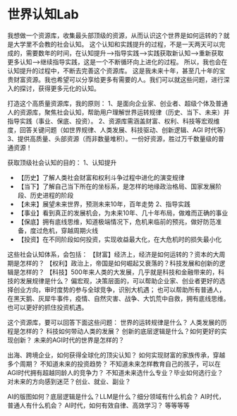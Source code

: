 # 世界认知Lab
我想做一个资源库，收集最头部顶级的资源，从而认识这个世界是如何运转的？就是大学里不会教的社会认知。
这个认知和实践提升的过程，不是一天两天可以完成的，需要数年的时间，在认知提升-->指导实践-->实践获取新认知-->重新获取更多认知-->继续指导实践，这是一个不断循环向上进化的过程。
所以，我也会在认知提升的过程中，不断去完善这个资源库。
这是我未来十年，甚至几十年的宝贵财富资源。我也希望可以分享给更多有需要的人。我们可以就这些问题，进行深入的探讨，获得更多元化的认知。

打造这个高质量资源库，我的原则：
1、是面向企业家、创业者、超级个体及普通人的资源库，聚焦社会认知，帮助用户理解世界运转规律（历史、当下、未来）并指导实践（事业、保底、投资）。
2、资源库需涵盖财富、权利、科技等宏观维度，回答关键问题（如世界规律、人类发展、科技驱动、创新逻辑、AGI 时代等）
3、提供高质量、头部资源（而非数量堆积）。一份好资源，胜过万千数量级的普通资源！


获取顶级社会认知的目的：
1、认知提升
- 【历史】了解人类社会财富和权利斗争过程中进化的演变规律
- 【当下】了解自己当下所在的坐标系，是怎样的地缘政治格局、国家发展阶段、历史进程的阶段
- 【未来】展望未来世界，预测未来10年，百年走势
2、指导实践
- 【事业】看到真正的发展机会，为未来10年、几十年布局，做难而正确的事业
- 【保底】拥有底线思维，知道极端情况下，危机来临前的预兆，做好防范准备，度过危机，穿越周期火线
- 【投资】在不同阶段如何投资，实现收益最大化，在大危机时的损失最小化

这些社会认知体系，会包括：
【财富】经济上，经济是如何运转的？资本的大周期是怎样的？
【权利】政治上，帝国是如何崛起又衰落的？科技发展和创新的逻辑是怎样的？
【科技】500年来人类的大发展，几乎就是科技和金融带来的，科技的发展规律是什么？
偏宏观，决策层面的，可以帮助企业家、创业者更好的选择创业方向，审时度势的参与全球竞争，识别大机遇；
也可以帮助所有普通人，在黑天鹅、灰犀牛事件，疫情、自然灾害、战争、大饥荒中自救，拥有底线思维。也可以更好的抓住投资机遇。

这个资源库，要可以回答下面这些问题：
世界的运转规律是什么？
人类发展的历程是怎样的？
科技如何带动人类的发展？
创新的底层逻辑是什么？如何更好的实现创新？
未来的AGI时代的世界是怎样的？

出海、跨境企业，如何获得全球化的顶尖认知？
如何实现财富的家族传承，穿越多个周期？
不知道未来的投资趋势？
不知道未来怎样教育自己的孩子，可以在AGI时代拥有超越同龄人的竞争力？
不知道未来选什么专业？毕业如何选行业？
对未来的方向感到迷茫？创业、就业、副业？

AI的版图如何？底层逻辑是什么？LLM是什么？细分领域有什么机会？
AI时代，普通人有什么机会？
AI时代，如何有效自律、高效学习？
等等等等
